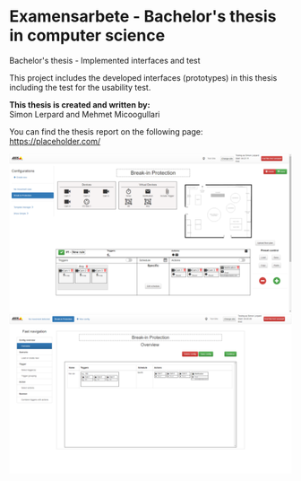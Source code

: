 # Examensarbete - Bachelor's thesis in computer science
Bachelor's thesis - Implemented interfaces and test

This project includes the developed interfaces (prototypes) in this thesis including the test for the usability test.

**This thesis is created and written by: <br/>**
Simon Lerpard and Mehmet Micoogullari

You can find the thesis report on the following page:
https://placeholder.com/

![Interface 1 - Advanced view](/Screenshots/Interface%201/Use%20Case%20Example%20Start%20Page%20Advanced%20View.png "Screenshot of the advanced view in interface 1 for the use case 'Break-in protection'")
![Interface 2 - Overview](/Screenshots/Interface%202/Use%20Case%20Example%20Start%20Page%20(overview).png "Screenshot of the overview in interface 2 for the use case 'Break-in protection'")
